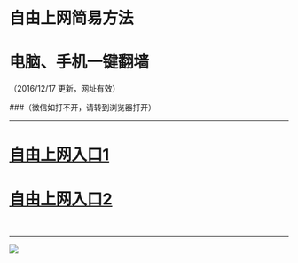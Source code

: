 ﻿# 自由上网简易方法

# 电脑、手机一键翻墙

（2016/12/17 更新，网址有效）


###（微信如打不开，请转到浏览器打开）



***
# <a href="https://d3vlr709kufybc.cloudfront.net" target="_blank">自由上网入口1</a>
# <a href="http://vvv3.oex.nu/jw/99" target="_blank">自由上网入口2</a>
﻿
***



<img src="https://camo.githubusercontent.com/81ca426978be68652bc3660ca87554fc756a75ce/68747470733a2f2f646666766d347a64686565652e636c6f756466726f6e742e6e65742f7069632f796a66712d32303136303833316f6b2d622e706e67" /> 